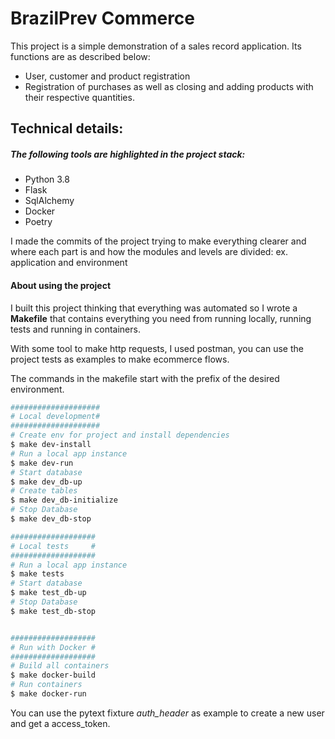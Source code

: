 # BrazilPrev Commerce

This project is a simple demonstration of a sales record application. Its functions are as described below:

- User, customer and product registration
- Registration of purchases as well as closing and adding products with their respective quantities.

## Technical details:

##### The following tools are highlighted in the project stack:
- Python 3.8
- Flask
- SqlAlchemy
- Docker
- Poetry

I made the commits of the project trying to make everything clearer and where each part is and how the modules and levels are divided: ex. application and environment



#### About using the project

I built this project thinking that everything was automated so I wrote a **Makefile** that contains everything you need from running locally, running tests and running in containers.

With some tool to make http requests, I used postman, you can use the project tests as examples to make ecommerce flows.

The commands in the makefile start with the prefix of the desired environment.

 ```sh
 ####################
 # Local development#
 ####################
 # Create env for project and install dependencies
 $ make dev-install
 # Run a local app instance
 $ make dev-run
 # Start database
 $ make dev_db-up
 # Create tables
 $ make dev_db-initialize
 # Stop Database 
 $ make dev_db-stop

 ###################
 # Local tests     #
 ###################
 # Run a local app instance
 $ make tests
 # Start database
 $ make test_db-up
 # Stop Database 
 $ make test_db-stop


 ###################
 # Run with Docker #
 ###################
 # Build all containers
 $ make docker-build
 # Run containers
 $ make docker-run
```

You can use the pytext fixture *auth_header* as example to create a new user and get a access_token.